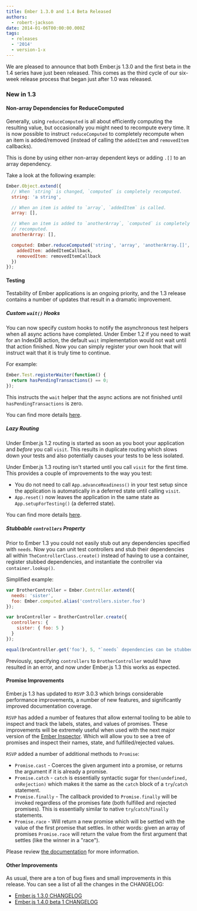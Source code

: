 ```yaml
---
title: Ember 1.3.0 and 1.4 Beta Released
authors:
  - robert-jackson
date: 2014-01-06T00:00:00.000Z
tags:
  - releases
  - '2014'
  - version-1-x
---
```



We are pleased to announce that both Ember.js 1.3.0 and the first beta in the 1.4 series
have just been released. This comes as the third cycle of our six-week release
process that began just after 1.0 was released.

### New in 1.3

#### Non-array Dependencies for ReduceComputed

Generally, using `reduceComputed` is all about efficiently computing the resulting value, but
occasionally you might need to recompute every time. It is now possible to instruct
`reduceComputed` to completely recompute when an item is added/removed (instead of calling
the `addedItem` and `removedItem` callbacks).

This is done by using either non-array dependent keys or adding `.[]` to an array dependency.

Take a look at the following example:

```javascript
Ember.Object.extend({
  // When `string` is changed, `computed` is completely recomputed.
  string: 'a string',

  // When an item is added to `array`, `addedItem` is called.
  array: [],

  // When an item is added to `anotherArray`, `computed` is completely
  // recomputed.
  anotherArray: [],

  computed: Ember.reduceComputed('string', 'array', 'anotherArray.[]', {
    addedItem: addedItemCallback,
    removedItem: removedItemCallback
  })
});
```

#### Testing

Testability of Ember applications is an ongoing priority, and the 1.3 release
contains a number of updates that result in a dramatic improvement.

##### Custom `wait()` Hooks

You can now specify custom hooks to notify the asynchronous test helpers when all
async actions have completed. Under Ember 1.2 if you need to wait for an IndexDB
action, the default `wait` implementation would not wait until that
action finished. Now you can simply register your own hook that will instruct wait
that it is truly time to continue.

For example:

```javascript
Ember.Test.registerWaiter(function() {
  return hasPendingTransactions() == 0;
});
```

This instructs the `wait` helper that the async actions are not finished until
`hasPendingTransactions` is zero.

You can find more details [here](https://github.com/emberjs/ember.js/pull/3433).

##### Lazy Routing

Under Ember.js 1.2 routing is started as soon as you boot your application and *before*
you call `visit`. This results in duplicate routing which slows down your tests and also
potentially causes your tests to be less isolated.

Under Ember.js 1.3 routing isn't started until you call `visit` for the first time. This
provides a couple of improvements to the way you test:

* You do not need to call `App.advanceReadiness()` in your test setup since the application
  is automatically in a deferred state until calling `visit`.
* `App.reset()` now leaves the application in the same state as `App.setupForTesting()` (a
  deferred state).

You can find more details [here](https://github.com/emberjs/ember.js/pull/3695).

##### Stubbable `controllers` Property

<!-- alex ignore easy -->
Prior to Ember 1.3 you could not easily stub out any dependencies specified with `needs`.
Now you can unit test controllers and stub their dependencies all within
`TheControllerClass.create()` instead of having to use a container, register stubbed
dependencies, and instantiate the controller via `container.lookup()`.

Simplified example:

```javascript
var BrotherController = Ember.Controller.extend({
  needs: 'sister',
  foo: Ember.computed.alias('controllers.sister.foo')
});

var broController = BrotherController.create({
  controllers: {
    sister: { foo: 5 }
  }
});

equal(broController.get('foo'), 5, "`needs` dependencies can be stubbed");
```

Previously, specifying `controllers` to `BrotherController` would have resulted in an error,
and now under Ember.js 1.3 this works as expected.

#### Promise Improvements

Ember.js 1.3 has updated to `RSVP` 3.0.3 which brings considerable performance improvements, a number
of new features, and significantly improved documentation coverage.

`RSVP` has added a number of features that allow external tooling to be able to inspect and track the labels, states, and
values of promises. These improvements will be extremely useful when used with the next major
version of the [Ember Inspector](https://chrome.google.com/webstore/detail/ember-inspector/bmdblncegkenkacieihfhpjfppoconhi).
Which will allow you to see a tree of promises and inspect their names, state, and fulfilled/rejected values.

`RSVP` added a number of additional methods to `Promise`:

* `Promise.cast` - Coerces the given argument into a promise, or returns the argument if it is
  already a promise.
* `Promise.catch` - `catch` is essentially syntactic sugar for `then(undefined, onRejection)` which
  makes it the same as the `catch` block of a `try`/`catch` statement.
* `Promise.finally` - The callback provided to `Promise.finally` will be invoked regardless of the
  promises fate (both fulfilled and rejected promises). This is essentially similar to native
  `try`/`catch`/`finally` statements.
* `Promise.race` - Will return a new promise which will be settled with the value of
  the first promise that settles. In other words: given an array of promises `Promise.race`
  will return the value from the first argument that settles (like the winner in a "race").

Please review [the documentation](/api/classes/RSVP.html) for more information.

#### Other Improvements

As usual, there are a ton of bug fixes and small improvements in this
release. You can see a list of all the changes in the CHANGELOG:

* [Ember.js 1.3.0 CHANGELOG](https://github.com/emberjs/ember.js/blob/v1.3.0/CHANGELOG.md)
* [Ember.js 1.4.0 beta 1 CHANGELOG](https://github.com/emberjs/ember.js/blob/v1.4.0-beta.1/CHANGELOG.md)
